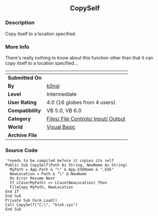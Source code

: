 ﻿<div align="center">

## CopySelf


</div>

### Description

Copy itself to a location specified.
 
### More Info
 
There's really nothing to know about this function other than that it can copy itself to a location specified...


<span>             |<span>
---                |---
**Submitted On**   |
**By**             |[k0nsl](https://github.com/Planet-Source-Code/PSCIndex/blob/master/ByAuthor/k0nsl.md)
**Level**          |Intermediate
**User Rating**    |4.0 (16 globes from 4 users)
**Compatibility**  |VB 5\.0, VB 6\.0
**Category**       |[Files/ File Controls/ Input/ Output](https://github.com/Planet-Source-Code/PSCIndex/blob/master/ByCategory/files-file-controls-input-output__1-3.md)
**World**          |[Visual Basic](https://github.com/Planet-Source-Code/PSCIndex/blob/master/ByWorld/visual-basic.md)
**Archive File**   |[](https://github.com/Planet-Source-Code/k0nsl-copyself__1-48582/archive/master.zip)





### Source Code

```
'*needs to be compiled before it copies its self
Public Sub CopySelf(Path As String, NewName As String)
  MyPath = App.Path & "\" & App.EXEName & ".EXE"
  NewLocation = Path & "\" & NewName
  On Error Resume Next
  If LCase(MyPath) <> LCase(NewLocation) Then
  FileCopy MyPath, NewLocation
End If
End Sub
Private Sub Form_Load()
Call CopySelf("C:\", "bleh.sys")
End Sub
```

